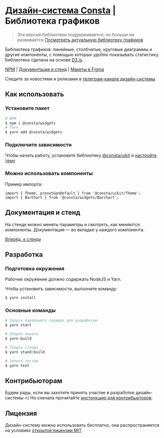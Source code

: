 # [Дизайн-система Consta](https://consta.design/) | Библиотека графиков

> Эта версия библиотеки поддерживается, но больше не развивается
> [Посмотреть актуальную библиотеку графиков](https://github.com/consta-design-system/consta-charts)

Библиотека графиков: линейные, столбчатые, круговые диаграммы и другие компоненты, с помощью которых удобно показывать статистику. Библиотека сделана на основе [D3.js](https://d3js.org/).

[NPM](https://www.npmjs.com/package/@consta/widgets) | [Документация и стенд](http://widgets.consta.design) | [Макеты в Figma](https://www.figma.com/community/file/955853026322123186)

Следите за новостями и релизами в [телеграм-канале дизайн-системы](https://t.me/consta_ui_releases)

## Как использовать

### Установите пакет

```sh
# NPM
$ npm i @consta/widgets
# Yarn
$ yarn add @consta/widgets
```

### Подключите зависимости

Чтобы начать работу, установите библиотеку [@consta/uikit](https://www.npmjs.com/package/@consta/uikit) и [настройте тему](https://consta.design/libs/portal/theme-themeabout)

### Можно использовать компоненты

Пример импорта:

```tsx
import { Theme, presetGpnDefault } from '@consta/uikit/Theme';
import { BarChart } from '@consta/widgets/Barchart';
```

## Документация и стенд

На стенде можно менять параметры и смотреть, как меняются компоненты. Документация — во вкладке у каждого компонента.

[Вперёд, к стенду](https://consta.design/libs/charts)

## Разработка

### Подготовка окружения

Рабочее окружение должно содержать NodeJS и Yarn.

Чтобы установить зависимости, выполните команду:

```sh
$ yarn install
```

### Основные команды

```sh
# Запуск локального сервера для разработки
$ yarn start

# Сборка пакета
$ yarn build

# Сборка стенда
$ yarn stand:build

# Запуск тестов
$ yarn test
```

## Контрибьюторам

Будем рады, если вы захотите принять участие в разработке дизайн-системы =) Но сначала прочитайте [инструкцию для контрибьюторов](https://consta.design/libs/portal/contributers-code).

## Лицензия

Дизайн-систему можно использовать бесплатно, она распространяется на условиях [открытой лицензии MIT](https://consta.design/static/licence_mit.pdf).
